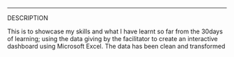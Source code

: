-------
DESCRIPTION

This is to showcase my skills and what I have learnt so far from the 30days of learning; using the data giving by the facilitator to create an interactive dashboard using Microsoft Excel. The data has been clean and transformed

